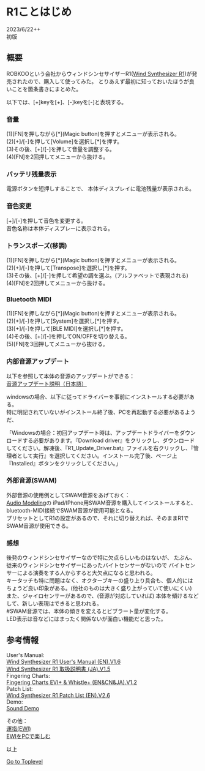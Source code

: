     
# R1ことはじめ    
          
2023/6/22++  
初版    
  
## 概要    
ROBKOOという会社からウィンドシンセサイザーR1([Wind Synthesizer R1](https://official.robkoo.com/#/wind-synthesizer-r1))が発売されたので、購入して使ってみた。
とりあえず最初に知っておいたほうが良いことを箇条書きにまとめた。

以下では、[+]keyを[+]、[-]keyを[-]と表現する。

### 音量
(1)[FN]を押しながら[\*\](Magic button)を押すとメニューが表示される。  
(2)[+]/[-]を押して[Volume]を選択し[\*]を押す。  
(3)その後、[+]/[-]を押して音量を調整する。  
(4)[FN]を2回押してメニューから抜ける。  

### バッテリ残量表示
電源ボタンを短押しすることで、
本体ディスプレイに電池残量が表示される。

### 音色変更
[+]/[-]を押して音色を変更する。  
音色名称は本体ディスプレーに表示される。  

### トランスポーズ(移調)
(1)[FN]を押しながら[\*\](Magic button)を押すとメニューが表示される。  
(2)[+]/[-]を押して[Transpose]を選択し[\*]を押す。  
(3)その後、[+]/[-]を押して希望の調を選ぶ。(アルファベットで表現される)  
(4)[FN]を2回押してメニューから抜ける。  

### Bluetooth MIDI
(1)[FN]を押しながら[\*\](Magic button)を押すとメニューが表示される。  
(2)[+]/[-]を押して[System]を選択し[\*]を押す。  
(3)[+]/[-]を押して[BLE MIDI]を選択し[\*]を押す。  
(4)その後、[+]/[-]を押してON/OFFを切り替える。  
(5)[FN]を3回押してメニューから抜ける。  

### 内部音源アップデート
以下を参照して本体の音源のアップデートができる：  
[音源アップデート説明（日本語）](https://store.robkoo.com/pages/%E9%9F%B3%E6%BA%90%E3%82%A2%E3%83%83%E3%83%97%E3%83%87%E3%83%BC%E3%83%88%E8%AA%AC%E6%98%8E-%E6%97%A5%E6%9C%AC%E8%AA%9E)   

windowsの場合、以下に従ってドライバーを事前にインストールする必要がある。  
特に明記されていないがインストール終了後、PCを再起動する必要があるようだ、  

「Windowsの場合：初回アップデート時は、アップデートドライバーをダウンロードする必要があります。『Download driver』をクリックし、ダウンロードしてください。解凍後、『R1_Update_Driver.bat』ファイルを右クリックし、『管理者として実行』を選択してください。インストール完了後、ページ上『Installed』ボタンをクリックしてください。」


### 外部音源(SWAM)
外部音源の使用例としてSWAM音源をあげておく：  
[Audio Modeling](https://apps.apple.com/jp/developer/audio-modeling/id1326331126)の
iPad/IPhone用SWAM音源を購入してインストールすると、
bluetooth-MIDI接続でSWAM音源が使用可能となる。  
プリセットとしてR1の設定があるので、それに切り替えれば、そのままR1でSWAM音源が使用できる。

### 感想
後発のウィンドシンセサイザーなので特に欠点らしいものはないが、
たぶん、従来のウィンドシンセサイザーにあったバイトセンサーがないので
バイトセンサーによる演奏をする人からすると大欠点になると思われる。  
キータッチも特に問題はなく、オクターブキーの盛り上り具合も、個人的には
ちょうど良い印象がある。(他社のものは大きく盛り上がっていて使いにくい)    
また、ジャイロセンサーがあるので、(音源が対応していれば)
本体を傾けるなどして、新しい表現はできると思われる。  
\#SWAM音源では、本体の傾きを変えるとビブラート量が変化する。  
LED表示は音などにはまったく関係ないが面白い機能だと思った。  

## 参考情報   
User's Manual:  
[Wind Synthesizer R1 User's Manual (EN).V1.6](https://cdn.shopify.com/s/files/1/0677/4259/7405/files/Wind_Synthesizer_R1_User_s_Manual_EN_.V1.6.pdf?v=1685338441)    
[Wind Synthesizer R1 取扱説明書 (JA).V1.5](https://cdn.shopify.com/s/files/1/0677/4259/7405/files/Wind_Synthesizer_R1_JA_.V1.5.pdf?v=1676281813)   
Fingering Charts:  
[Fingering Charts EVI+ & Whistle+ (EN&CN&JA).V1.2](https://cdn.shopify.com/s/files/1/0677/4259/7405/files/Fingering_Charts_EVI_Whistle_.EN_CN_JA.V1.2.pdf?v=1683793834)  
Patch List:  
[Wind Synthesizer R1 Patch List (EN).V2.6](https://cdn.shopify.com/s/files/1/0677/4259/7405/files/Wind_Synthesizer_R1_Patch_List_EN_.V2.6.pdf?v=1677830182)    
Demo:  
[Sound Demo](https://store.robkoo.com/pages/r1-sound-demo)   

その他：                                                      
[運指(EWI)](https://w.atwiki.jp/windsynth/pages/18.html)  
[EWIをPCで楽しむ](http://ewi.akai-pro.jp/ewi-with-pc/)  


以上

[Go to Toplevel](https://xshigee.github.io/web0/)  

